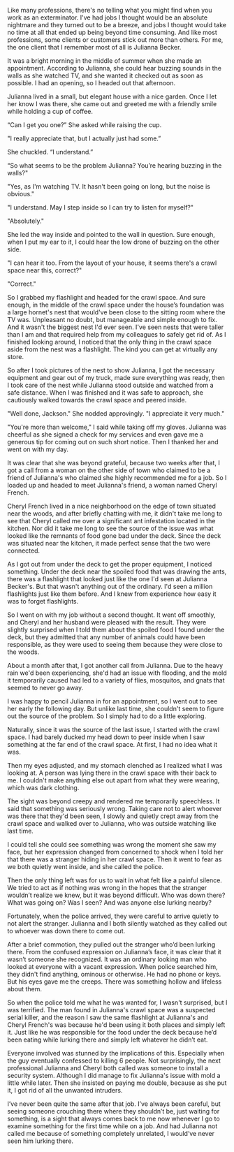 Like many professions, there's no telling what you might find when you work as an exterminator. I've had jobs I thought would be an absolute nightmare and they turned out to be a breeze, and jobs I thought would take no time at all that ended up being beyond time consuming. And like most professions, some clients or customers stick out more than others. For me, the one client that I remember most of all is Julianna Becker. 

It was a bright morning in the middle of summer when she made an appointment. According to Julianna, she could hear buzzing sounds in the walls as she watched TV, and she wanted it checked out as soon as possible. I had an opening, so I headed out that afternoon. 

Julianna lived in a small, but elegant house with a nice garden. Once I let her know I was there, she came out and greeted me with a friendly smile while holding a cup of coffee. 

“Can I get you one?” She asked while raising the cup.

"I really appreciate that, but I actually just had some.” 

She chuckled. “I understand.” 

“So what seems to be the problem Julianna? You’re hearing buzzing in the walls?" 

"Yes, as I'm watching TV. It hasn't been going on long, but the noise is obvious." 

"I understand. May I step inside so I can try to listen for myself?"

"Absolutely." 

She led the way inside and pointed to the wall in question. Sure enough, when I put my ear to it, I could hear the low drone of buzzing on the other side. 

"I can hear it too. From the layout of your house, it seems there's a crawl space near this, correct?" 

"Correct." 

So I grabbed my flashlight and headed for the crawl space. And sure enough, in the middle of the crawl space under the house’s foundation was a large hornet's nest that would've been close to the sitting room where the TV was. Unpleasant no doubt, but manageable and simple enough to fix. And it wasn't the biggest nest I'd ever seen. I've seen nests that were taller than I am and that required help from my colleagues to safely get rid of. As I finished looking around, I noticed that the only thing in the crawl space aside from the nest was a flashlight. The kind you can get at virtually any store.

So after I took pictures of the nest to show Julianna, I got the necessary equipment and gear out of my truck, made sure everything was ready, then I took care of the nest while Julianna stood outside and watched from a safe distance. When I was finished and it was safe to approach, she cautiously walked towards the crawl space and peered inside. 

"Well done, Jackson." She nodded approvingly. "I appreciate it very much."

"You're more than welcome," I said while taking off my gloves. Julianna was cheerful as she signed a check for my services and even gave me a generous tip for coming out on such short notice. Then I thanked her and went on with my day. 

It was clear that she was beyond grateful, because two weeks after that, I got a call from a woman on the other side of town who claimed to be a friend of Julianna's who claimed she highly recommended me for a job. So I loaded up and headed to meet Julianna's friend, a woman named Cheryl French. 

Cheryl French lived in a nice neighborhood on the edge of town situated near the woods, and after briefly chatting with me, it didn't take me long to see that Cheryl called me over a significant ant infestation located in the kitchen. Nor did it take me long to see the source of the issue was what looked like the remnants of food gone bad under the deck. Since the deck was situated near the kitchen, it made perfect sense that the two were connected.

As I got out from under the deck to get the proper equipment, I noticed something. Under the deck near the spoiled food that was drawing the ants, there was a flashlight that looked just like the one I'd seen at Julianna Becker's. But that wasn't anything out of the ordinary. I'd seen a million flashlights just like them before. And I knew from experience how easy it was to forget flashlights.

So I went on with my job without a second thought. It went off smoothly, and Cheryl and her husband were pleased with the result. They were slightly surprised when I told them about the spoiled food I found under the deck, but they admitted that any number of animals could have been responsible, as they were used to seeing them because they were close to the woods.

About a month after that, I got another call from Julianna. Due to the heavy rain we'd been experiencing, she'd had an issue with flooding, and the mold it temporarily caused had led to a variety of flies, mosquitos, and gnats that seemed to never go away. 

I was happy to pencil Julianna in for an appointment, so I went out to see her early the following day. But unlike last time, she couldn't seem to figure out the source of the problem. So I simply had to do a little exploring. 

Naturally, since it was the source of the last issue, I started with the crawl space. I had barely ducked my head down to peer inside when I saw something at the far end of the crawl space. At first, I had no idea what it was. 

Then my eyes adjusted, and my stomach clenched as I realized what I was looking at. A person was lying there in the crawl space with their back to me. I couldn't make anything else out apart from what they were wearing, which was dark clothing. 

The sight was beyond creepy and rendered me temporarily speechless. It said that something was seriously wrong. Taking care not to alert whoever was there that they'd been seen, I slowly and quietly crept away from the crawl space and walked over to Julianna, who was outside watching like last time. 

I could tell she could see something was wrong the moment she saw my face, but her expression changed from concerned to shock when I told her that there was a stranger hiding in her crawl space. Then it went to fear as we both quietly went inside, and she called the police. 

Then the only thing left was for us to wait in what felt like a painful silence. We tried to act as if nothing was wrong in the hopes that the stranger wouldn’t realize we knew, but it was beyond difficult. Who was down there? What was going on? Was I seen? And was anyone else lurking nearby? 

Fortunately, when the police arrived, they were careful to arrive quietly to not alert the stranger. Julianna and I both silently watched as they called out to whoever was down there to come out. 

After a brief commotion, they pulled out the stranger who’d been lurking there. From the confused expression on Julianna’s face, it was clear that it wasn’t someone she recognized. It was an ordinary looking man who looked at everyone with a vacant expression. When police searched him, they didn't find anything, ominous or otherwise. He had no phone or keys. But his eyes gave me the creeps. There was something hollow and lifeless about them. 

So when the police told me what he was wanted for, I wasn't surprised, but I was terrified. The man found in Julianna's crawl space was a suspected serial killer, and the reason I saw the same flashlight at Julianna's and Cheryl French's was because he'd been using it both places and simply left it. Just like he was responsible for the food under the deck because he’d been eating while lurking there and simply left whatever he didn’t eat.

Everyone involved was stunned by the implications of this. Especially when the guy eventually confessed to killing 6 people. Not surprisingly, the next professional Julianna and Cheryl both called was someone to install a security system. Although I did manage to fix Julianna's issue with mold a little while later. Then she insisted on paying me double, because as she put it, I got rid of all the unwanted intruders. 

I’ve never been quite the same after that job. I’ve always been careful, but seeing someone crouching there where they shouldn’t be, just waiting for something, is a sight that always comes back to me now whenever I go to examine something for the first time while on a job. And had Julianna not called me because of something completely unrelated, I would’ve never seen him lurking there.